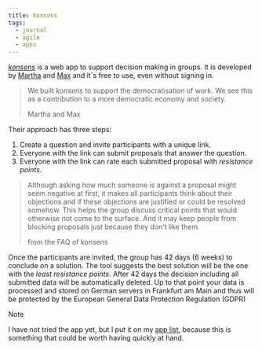 ```yaml
---
title: konsens
tags: 
  - journal
  - agile
  - apps
---
```

[<cite>konsens</cite>](https://konsens/) is a web app to support decision making in groups. It is developed by [Martha](https://martha-eierdanz.com) and [Max](https://max.hn)  and it´s free to use, even without signing in. 

> We built <cite>konsens</cite> to support the democratisation of work. We see this as a contribution to a more democratic economy and society.
> <footer>Martha and Max</footer>

Their approach has three steps:

1. Create a question and invite participants with a unique link.
2. Everyone with the link can submit proposals that answer the question.
3. Everyone with the link can rate each submitted proposal with *resistance points*.

> Although asking how much someone is against a proposal might seem negative at first, it makes all participants think about their objections and if these objections are justified or could be resolved somehow. This helps the group discuss critical points that would otherwise not come to the surface. And it may keep people from blocking proposals just because they don’t like them.
> <footer>from the FAQ of konsens</footer>

Once the participants are invited, the group has 42 days (6 weeks) to conclude on a solution. The tool suggests the best solution will be the one with the *least resistance points*. After 42 days the decision including all submitted data will be automatically deleted. Up to that point your data is processed and stored on German servers in Frankfurt am Main and thus will be protected by the European General Data Protection Regulation (GDPR)

> [!NOTE]
> I have not tried the app yet, but I put it on my [app list](/blog/apps/), because this is something that could be worth having  quickly at hand.